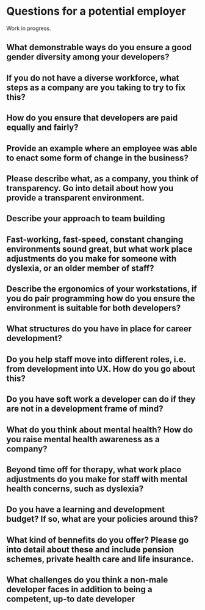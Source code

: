 # Questions for a potential employer

Work in progress.

## What demonstrable ways do you ensure a good gender diversity among your developers?

## If you do not have a diverse workforce, what steps as a company are you taking to try to fix this?

## How do you ensure that developers are paid equally and fairly?

## Provide an example where an employee was able to enact some form of change in the business?

## Please describe what, as a company, you think of transparency. Go into detail about how you provide a transparent environment.

## Describe your approach to team building

## Fast-working, fast-speed, constant changing environments sound great, but what work place adjustments do you make for someone with dyslexia, or an older member of staff?

## Describe the ergonomics of your workstations, if you do pair programming how do you ensure the environment is suitable for both developers?

## What structures do you have in place for career development?

## Do you help staff move into different roles, i.e. from development into UX. How do you go about this?

## Do you have soft work a developer can do if they are not in a development frame of mind?

## What do you think about mental health? How do you raise mental health awareness as a company?

## Beyond time off for therapy, what work place adjustments do you make for staff with mental health concerns, such as dyslexia?

## Do you have a learning and development budget? If so, what are your policies around this?

## What kind of bennefits do you offer? Please go into detail about these and include pension schemes, private health care and life insurance.

## What challenges do you think a non-male developer faces in addition to being a competent, up-to date developer
